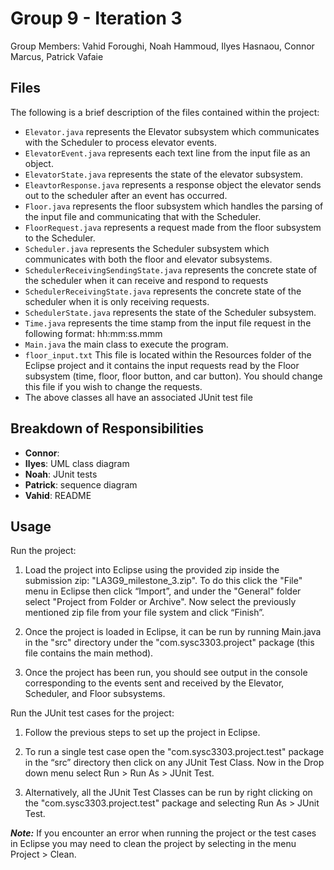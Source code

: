 # Group 9 - Iteration 3
Group Members: Vahid Foroughi, Noah Hammoud, Ilyes Hasnaou, Connor Marcus, Patrick Vafaie 

## Files
The following is a brief description of the files contained within the project:
- `Elevator.java` represents the Elevator subsystem which communicates with the Scheduler to process elevator events.
- `ElevatorEvent.java` represents each text line from the input file as an object.
- `ElevatorState.java` represents the state of the elevator subsystem.
- `EleavtorResponse.java` represents a response object the elevator sends out to the scheduler after an event has occurred.
- `Floor.java` represents the floor subsystem which handles the parsing of the input file and communicating that with the Scheduler.
- `FloorRequest.java` represents a request made from the floor subsystem to the Scheduler.
- `Scheduler.java` represents the Scheduler subsystem which communicates with both the floor and elevator subsystems.
- `SchedulerReceivingSendingState.java` represents the concrete state of the scheduler when it can receive and respond to requests
- `SchedulerReceivingState.java` represents the concrete state of the scheduler when it is only receiving requests.
- `SchedulerState.java` represents the state of the Scheduler subsystem.
- `Time.java` represents the time stamp from the input file request in the following format: hh:mm:ss.mmm
- `Main.java` the main class to execute the program.
- `floor_input.txt` This file is located within the Resources folder of the Eclipse project and it contains the input requests read by the Floor subsystem (time, floor, floor button, and car button). You should change this file if you wish to change the requests.
- The above classes all have an associated JUnit test file

## Breakdown of Responsibilities
- **Connor**:  
- **Ilyes**: UML class diagram
- **Noah**: JUnit tests
- **Patrick**: sequence diagram
- **Vahid**: README

## Usage
Run the project:

1. Load the project into Eclipse using the provided zip inside the submission zip: "LA3G9_milestone_3.zip". To do this click the "File" menu in Eclipse then click “Import”, and under the "General" folder select "Project from Folder or Archive". Now select the previously mentioned zip file from your file system and click “Finish”.

2. Once the project is loaded in Eclipse, it can be run by running Main.java in the "src" directory under the "com.sysc3303.project" package (this file contains the main method).

3. Once the project has been run, you should see output in the console corresponding to the events sent and received by the Elevator, Scheduler, and Floor subsystems.

Run the JUnit test cases for the project:

1. Follow the previous steps to set up the project in Eclipse.

2. To run a single test case open the "com.sysc3303.project.test" package in the “src” directory then click on any JUnit Test Class. Now in the Drop down menu select Run > Run As > JUnit Test.

3. Alternatively, all the JUnit Test Classes can be run by right clicking on the "com.sysc3303.project.test" package and selecting Run As > JUnit Test.

***Note:*** If you encounter an error when running the project or the test cases in Eclipse you may need to clean the project by selecting in the menu Project > Clean.
